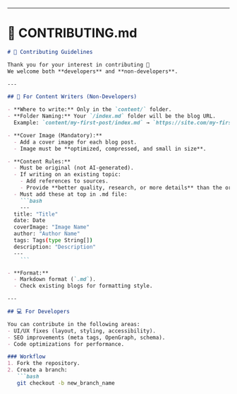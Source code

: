 
---

# 📄 CONTRIBUTING.md  

```markdown
# 🤝 Contributing Guidelines

Thank you for your interest in contributing 🎉  
We welcome both **developers** and **non-developers**.  

---

## 📝 For Content Writers (Non-Developers)

- **Where to write:** Only in the `content/` folder.  
- **Folder Naming:** Your `/index.md` folder will be the blog URL.  
  Example: `content/my-first-post/index.md` → `https://site.com/my-first-post/`  

- **Cover Image (Mandatory):**  
  - Add a cover image for each blog post.  
  - Image must be **optimized, compressed, and small in size**.  

- **Content Rules:**  
  - Must be original (not AI-generated).  
  - If writing on an existing topic:  
    - Add references to sources.  
    - Provide **better quality, research, or more details** than the original.  
  - Must add these at top in .md file:
    ```bash
    ---
  title: "Title"
  date: Date
  coverImage: "Image Name"
  author: "Author Name"
  tags: Tags(type String[])
  description: "Description"
  ---
    ```

- **Format:**  
  - Markdown format (`.md`).  
  - Check existing blogs for formatting style.  

---

## 💻 For Developers

You can contribute in the following areas:
- UI/UX fixes (layout, styling, accessibility).  
- SEO improvements (meta tags, OpenGraph, schema).  
- Code optimizations for performance.  

### Workflow
1. Fork the repository.  
2. Create a branch:  
   ```bash
   git checkout -b new_branch_name
